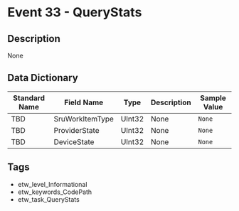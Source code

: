 # Event 33 - QueryStats

## Description
None

## Data Dictionary
|Standard Name|Field Name|Type|Description|Sample Value|
|---|---|---|---|---|
|TBD|SruWorkItemType|UInt32|None|`None`|
|TBD|ProviderState|UInt32|None|`None`|
|TBD|DeviceState|UInt32|None|`None`|

## Tags
* etw_level_Informational
* etw_keywords_CodePath
* etw_task_QueryStats